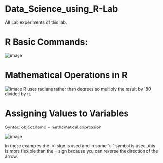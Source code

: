 # Data_Science_using_R-Lab
All Lab experiments of this lab.

# R Basic Commands:

![image](https://user-images.githubusercontent.com/104893913/182770859-c7068f71-9a7c-40db-a10a-2b7862dab1f7.png)

# Mathematical Operations in R

![image](https://user-images.githubusercontent.com/104893913/182770976-b3fdd6e2-23bd-43ff-9be3-54d01373df19.png)
 R uses radians rather than degrees so multiply the result by 180 divided by π.
 
 # Assigning Values to Variables
 
 Syntax: object.name = mathematical.expression
 
 ![image](https://user-images.githubusercontent.com/104893913/182773756-72a5c041-97b3-459f-aec4-8111d75e9bbb.png)

In these examples the '=' sign is used and in some '<-' symbol is used ,this is more flexible than the = sign because you can reverse the direction of the arrow.
